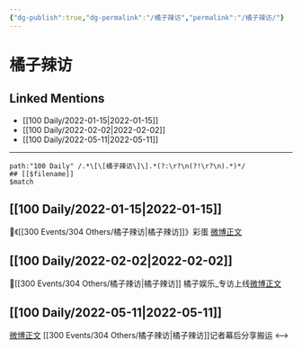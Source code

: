```yaml
---
{"dg-publish":true,"dg-permalink":"/橘子辣访","permalink":"/橘子辣访/"}
---
```


# 橘子辣访

## Linked Mentions
- [[100 Daily/2022-01-15\|2022-01-15]]
- [[100 Daily/2022-02-02\|2022-02-02]]
- [[100 Daily/2022-05-11\|2022-05-11]]


---

```expander
path:"100 Daily" /.*\[\[橘子辣访\]\].*(?:\r?\n(?!\r?\n).*)*/
## [[$filename]]
$match
```
## [[100 Daily/2022-01-15\|2022-01-15]]
🌟《[[300 Events/304 Others/橘子辣访\|橘子辣访]]》彩蛋 [微博正文](https://m.weibo.cn/6466290670/4725882797162573)
## [[100 Daily/2022-02-02\|2022-02-02]]
🌟[[300 Events/304 Others/橘子辣访\|橘子辣访]] 橘子娱乐_专访上线[微博正文](https://m.weibo.cn/6466290670/4732445246882593)
## [[100 Daily/2022-05-11\|2022-05-11]]
[微博正文](https://m.weibo.cn/2891278372/4768009539553691) [](https://m.weibo.cn/6838541957/4768007693272372) [[300 Events/304 Others/橘子辣访\|橘子辣访]]记者幕后分享搬运
<-->